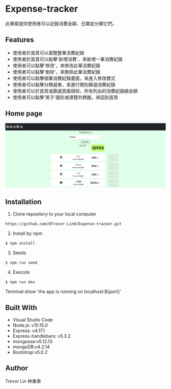 # Expense-tracker
此專案提供使用者可以記錄消費金額、日期並分類它們。

## Features
- 使用者於首頁可以瀏覽整筆消費紀錄
- 使用者於首頁可以點擊'新增消費'，來新增一筆消費紀錄
- 使用者可以點擊'修改'，來修改此筆消費紀錄
- 使用者可以點擊'刪除'，來刪除此筆消費紀錄
- 使用者可以點擊個筆消費紀錄畫面，來進入修改模式
- 使用者可以點擊分類選單，來進行類別篩選消費紀錄
- 使用者可以於首頁或篩選頁面得知，所有列出的消費紀錄總金額
- 使用者可以點擊'房子'圖形或導覽列標題，來回到首頁

## Home page

![image](https://github.com/0Trevor-Lin0/Expense-tracker/blob/main/public/img/Expense-tracker%20A12.png)

## Installation

1. Clone repository to your local computer
```
https://github.com/0Trevor-Lin0/Expense-tracker.git
```

2. Install by npm
```
$ npm install
```
3. Seeds
```
$ npm run seed
```

4. Execute
```
$ npm run dev
```
Terminal show 'the app is running on localhost:${port}'

## Built With
* Visual Studio Code 
* Node.js: v10.15.0
* Express: v4.17.1
* Express-handlebars: v5.3.2
* mongoose:v5.12.13
* mongoDB:v4.2.14
* Bootstrap:v5.0.2

## Author
Trevor Lin 林東泰
